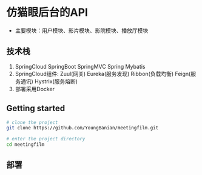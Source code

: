 # 仿猫眼后台的API
   - 主要模块：用户模块、影片模块、影院模块、播放厅模块

## 技术栈
  1. SpringCloud SpringBoot SpringMVC Spring Mybatis
  2. SpringCloud组件: Zuul(网关) Eureka(服务发现) Ribbon(负载均衡) Feign(服务通讯) Hystrix(服务熔断)
  3. 部署采用Docker

## Getting started
 ```bash
# clone the project
git clone https://github.com/YoungBanian/meetingfilm.git

# enter the project directory
cd meetingfilm

```
## 部署


